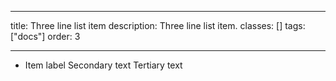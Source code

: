 <!--
 *              © 2025 Visa
 *
 * Licensed under the Apache License, Version 2.0 (the "License");
 * you may not use this file except in compliance with the License.
 * You may obtain a copy of the License at
 *
 *         http://www.apache.org/licenses/LICENSE-2.0
 *
 * Unless required by applicable law or agreed to in writing, software
 * distributed under the License is distributed on an "AS IS" BASIS,
 * WITHOUT WARRANTIES OR CONDITIONS OF ANY KIND, either express or implied.
 * See the License for the specific language governing permissions and
 * limitations under the License.
 *
 -->

---

title: Three line list item
description: Three line list item.
classes: []
tags: ["docs"]
order: 3

---

<ul style="max-inline-size: 343px;">
    <li class="v-surface v-px-8 v-py-6 v-flex v-flex-col v-justify-content-center v-gap-2" style="min-block-size: 64px">
        <span class="v-typography-label-large">Item label</span>
        <span class="v-typography-label">Secondary text</span>
        <span class="v-typography-label-small">Tertiary text</span>
    </li>
</ul>
